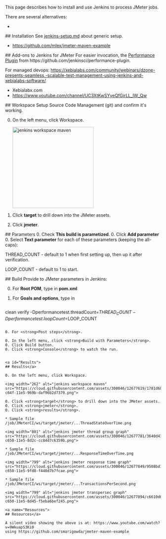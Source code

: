 This page describes how to install and use Jenkins to process JMeter jobs.

There are several alternatives:

* 


<a id="Installation">
## Installation</a>
See <a href="jenkins-setup.md">jenkins-setup.md</a> about generic setup.

* https://github.com/mlex/jmeter-maven-example

<a id="JenkinsAddons">
## Add-ons to Jenkins for JMeter</a>
For easier invocation, the
<a target="_blank" href="https://wiki.jenkins-ci.org/display/JENKINS/Performance+Plugin">
Performance Plugin</a> from https://github.com/jenkinsci/performance-plugin.

For managed devops:
https://xebialabs.com/community/webinars/dzone-presents-seamless,-scalable-test-management-using-jenkins-and-xebialabs-software/

   * Xebialabx.com
   * https://www.youtube.com/channel/UC3XtKwSYyeQfGirLL_IW_Qw

<a id="Workspace">
## Workspace</a>
Setup Source Code Management (git) and confirm it's working.

0. On the left menu, click Workspace.

   <img width="262" alt="jenkins workspace maven" 
   src="https://cloud.githubusercontent.com/assets/300046/12677619/1781d68e-c64f-11e5-969b-daf96b2d7370.png">

0. Click <strong>target</strong> to drill down into the JMeter assets.
0. Click <strong>jmeter</strong>.


<a id="Parameters">
## Parameters</a>
0. Check <strong>This build is parametized</strong>.
0. Click <strong>Add parameter</strong> 
0. Select <strong>Text parameter</strong> for each of these parameters (keeping the all-caps):

   THREAD_COUNT - default to 1 when first setting up, then up it after verification.
   
   LOOP_COUNT - default to 1 to start.
   
<a id="Build">
## Build</a>
Provide to JMeter parameters in Jenkins:

0. For <strong>Root POM</strong>, type in <strong>pom.xml</strong>
0. For <strong>Goals and options</strong>, type in

   ```
clean verify -Dperformancetest.threadCount=$THREAD_COUNT -Dperformancetest.loopCount=$LOOP_COUNT
   ```

0. For <strong>Post steps</strong>.

0. In the left menu, click <strong>Build with Parameters</strong>.
0. Click Build button.
0. Click <strong>Console</strong> to watch the run.


<a id="Results">
## Results</a>

0. On the left menu, click Workspace.

   <img width="262" alt="jenkins workspace maven" 
   src="https://cloud.githubusercontent.com/assets/300046/12677619/1781d68e-c64f-11e5-969b-daf96b2d7370.png">

0. Click <strong>target</strong> to drill down into the JMeter assets.
0. Click <strong>jmeter</strong>.
0. Click <strong>results</strong>.

   * Sample file /job/JMeterCI/ws/target/jmeter/...ThreadStateOverTime.png 
   
   <img width="801" alt="jenkins jmeter thread group graph" src="https://cloud.githubusercontent.com/assets/300046/12677781/3640d43e-c650-11e5-8d2c-cc84d7c6359b.png">
   
   * Sample file /job/JMeterCI/ws/target/jmeter/...ResponseTimeOverTime.png
   
   <img width="799" alt="jenkins jmeter response time graph" src="https://cloud.githubusercontent.com/assets/300046/12677849/9508bd10-c650-11e5-9fd8-f440d7b7fcae.png">
   
   * Sample file /job/JMeterCI/ws/target/jmeter/...TransactionsPerSecond.png
   
   <img width="799" alt="jenkins jmeter transpersec graph" src="https://cloud.githubusercontent.com/assets/300046/12677894/c6610d68-c650-11e5-8d45-f5eba6bef245.png">

<a name="Resources">
## Resources</a>

A silent video showing the above is at: https://www.youtube.com/watch?v=9WkuapS3Ki0
using https://github.com/smarigowda/jmeter-maven-example
